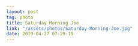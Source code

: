 ```yaml
---
layout: post
tag: photo
title: Saturday Morning Joe
link: "/assets/photos/Saturday-Morning-Joe.jpg"
date: 2019-04-27 07:29:19
---
```

